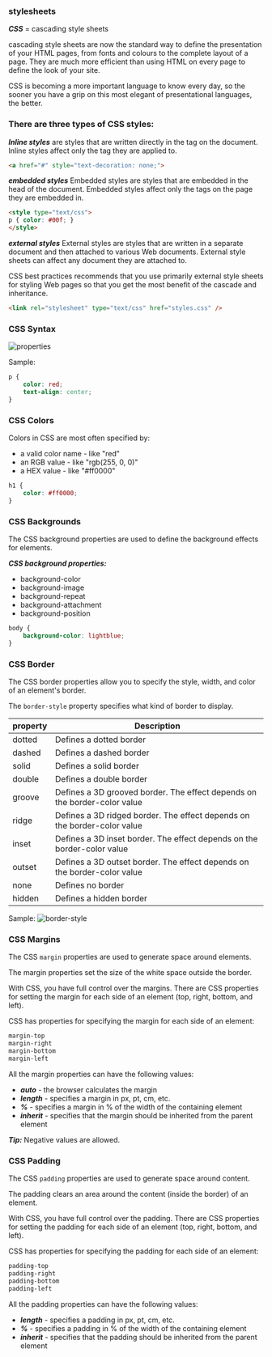 ### stylesheets
***CSS*** = cascading style sheets

cascading style sheets are now the standard way to define the presentation of your HTML pages, from fonts and colours to the complete layout of a page. They are much more efficient than using HTML on every page to define the look of your site.

CSS is becoming a more important language to know every day, so the sooner you have a grip on this most elegant of presentational languages, the better.

### There are three types of CSS styles:

***Inline styles*** 
are styles that are written directly in the tag on the document. Inline styles affect only the tag they are applied to.

```html
<a href="#" style="text-decoration: none;">
```

***embedded styles***
Embedded styles are styles that are embedded in the head of the document. Embedded styles affect only the tags on the page they are embedded in.

```html
<style type="text/css">
p { color: #00f; }
</style>
```

***external styles***
External styles are styles that are written in a separate document and then attached to various Web documents. External style sheets can affect any document they are attached to.

CSS best practices recommends that you use primarily external style sheets for styling Web pages so that you get the most benefit of the cascade and inheritance.

```html
<link rel="stylesheet" type="text/css" href="styles.css" />
```

### CSS Syntax

![properties](https://www.w3schools.com/css/selector.gif?raw=true)

Sample:

```css
p {
    color: red;
    text-align: center;
}
```

### CSS Colors

Colors in CSS are most often specified by:

* a valid color name - like "red"
* an RGB value - like "rgb(255, 0, 0)"
* a HEX value - like "#ff0000"

```css
h1 {
    color: #ff0000;
}
```

### CSS Backgrounds

The CSS background properties are used to define the background effects for elements.

***CSS background properties:***

* background-color
* background-image
* background-repeat
* background-attachment
* background-position

```css
body {
    background-color: lightblue;
}
```

### CSS Border

The CSS border properties allow you to specify the style, width, and color of an element's border.

The `border-style` property specifies what kind of border to display.

| property | Description                                                               |
|----------|---------------------------------------------------------------------------|
| dotted   | Defines a dotted border                                                   |
| dashed   | Defines a dashed border                                                   |
| solid    | Defines a solid border                                                    |
| double   | Defines a double border                                                   |
| groove   | Defines a 3D grooved border. The effect depends on the border-color value |
| ridge    | Defines a 3D ridged border. The effect depends on the border-color value  |
| inset    | Defines a 3D inset border. The effect depends on the border-color value   |
| outset   | Defines a 3D outset border. The effect depends on the border-color value  |
| none     | Defines no border                                                         |
| hidden   | Defines a hidden border                                                   |

Sample:
![border-style](https://dl.dropboxusercontent.com/u/24437921/border-style.png?raw=true)

### CSS Margins

The CSS `margin` properties are used to generate space around elements.

The margin properties set the size of the white space outside the border.

With CSS, you have full control over the margins. There are CSS properties for setting the margin for each side of an element (top, right, bottom, and left).

CSS has properties for specifying the margin for each side of an element:

```html
margin-top
margin-right
margin-bottom
margin-left
```

All the margin properties can have the following values:

* ***auto*** - the browser calculates the margin
* ***length*** - specifies a margin in px, pt, cm, etc.
* ***%*** - specifies a margin in % of the width of the containing element
* ***inherit*** - specifies that the margin should be inherited from the parent element

***Tip:*** Negative values are allowed.

### CSS Padding

The CSS `padding` properties are used to generate space around content.

The padding clears an area around the content (inside the border) of an element.

With CSS, you have full control over the padding. There are CSS properties for setting the padding for each side of an element (top, right, bottom, and left).

CSS has properties for specifying the padding for each side of an element:

```html
padding-top
padding-right
padding-bottom
padding-left
```
All the padding properties can have the following values:

* ***length*** - specifies a padding in px, pt, cm, etc.
* ***%*** - specifies a padding in % of the width of the containing element
* ***inherit*** - specifies that the padding should be inherited from the parent element

